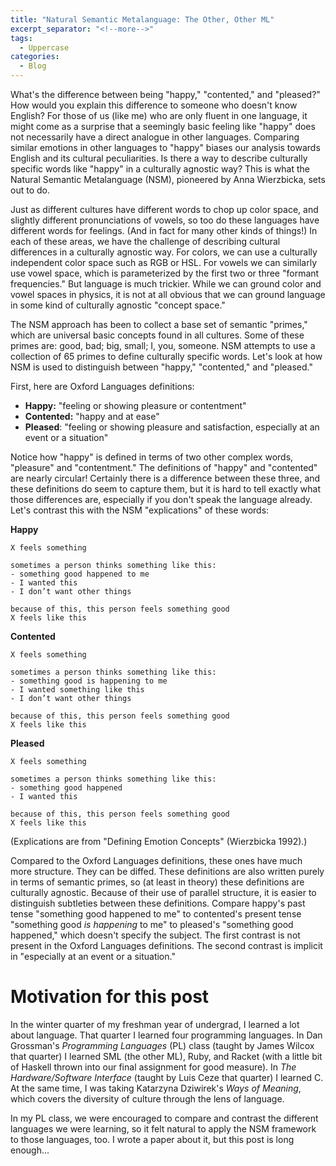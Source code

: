 ```yaml
---
title: "Natural Semantic Metalanguage: The Other, Other ML"
excerpt_separator: "<!--more-->"
tags:
  - Uppercase
categories:
  - Blog
---
```


What's the difference between being "happy," "contented," and "pleased?" How would you
explain this difference to someone who doesn't know English? For those of us (like me) who are only
fluent in one language, it might come as a surprise that a seemingly basic feeling like "happy" does not
necessarily have a direct analogue in other languages. Comparing similar emotions in other languages
to "happy" biases our analysis towards English and its cultural peculiarities. Is there a way to
describe culturally specific words like "happy" in a culturally agnostic way? This is what the
Natural Semantic Metalanguage (NSM), pioneered by Anna Wierzbicka, sets out to do.

Just as different cultures have different words
to chop up color space, and slightly different pronunciations of vowels, so too do these languages
have different words for feelings. (And in fact for many other kinds of things!)
In each of these areas, we have the challenge of describing cultural differences in a culturally
agnostic way. For colors, we can use a culturally independent color space such as RGB or HSL. For
vowels we can similarly use vowel space, which is parameterized by the first two or three "formant
frequencies." But language is much trickier. While we can ground color and vowel spaces in physics,
it is not at all obvious that we can ground language in some kind of culturally agnostic "concept space."

The NSM approach has been to collect a base set of semantic "primes," which are universal basic
concepts found in all cultures. Some of these primes are: good, bad; big, small; I, you, someone.
NSM attempts to use a collection of 65 primes to define culturally specific words. Let's look at how
NSM is used to distinguish between "happy," "contented," and "pleased."

First, here are Oxford Languages definitions:

- **Happy:** "feeling or showing pleasure or contentment"
- **Contented:** "happy and at ease"
- **Pleased**: "feeling or showing pleasure and satisfaction, especially at an event or a situation"

Notice how "happy" is defined in terms of two other complex words, "pleasure" and "contentment." The
definitions of "happy" and "contented" are nearly circular! Certainly there is a difference between
these three, and these definitions do seem to capture them, but it is hard to tell exactly what
those differences are, especially if you don't speak the language already. Let's contrast this with
the NSM "explications" of these words:

**Happy**

```
X feels something

sometimes a person thinks something like this:
- something good happened to me
- I wanted this
- I don’t want other things

because of this, this person feels something good
X feels like this
```

**Contented**

```
X feels something

sometimes a person thinks something like this:
- something good is happening to me
- I wanted something like this
- I don’t want other things

because of this, this person feels something good
X feels like this
```

**Pleased**

```
X feels something

sometimes a person thinks something like this:
- something good happened
- I wanted this

because of this, this person feels something good
X feels like this
```

(Explications are from "Defining Emotion Concepts" (Wierzbicka 1992).)

Compared to the Oxford Languages definitions, these ones have much more structure. They can be
diffed. These definitions are also written purely in terms of semantic primes, so (at least in
theory) these definitions are culturally agnostic. Because of their use of parallel structure, it is
easier to distinguish subtleties between these definitions. Compare happy's past tense "something
good happened to me" to contented's present tense "something good _is happening_ to me" to pleased's
"something good happened," which doesn't specify the subject. The first contrast is not present in
the Oxford Languages definitions. The second contrast is implicit in "especially at an event or a situation."

# Motivation for this post

In the winter quarter of my freshman year of undergrad, I learned a lot about language. That quarter
I learned four programming languages. In Dan
Grossman's _Programming Languages_ (PL) class (taught by James Wilcox that quarter) I learned SML
(the other ML),
Ruby, and Racket (with a little bit of Haskell thrown into our final assignment for good measure).
In _The Hardware/Software Interface_ (taught by Luis Ceze that quarter) I learned C. At the same time,
I was taking Katarzyna Dziwirek's _Ways of Meaning_, which covers the diversity of culture through
the lens of language.

In my PL class, we were encouraged to compare and contrast the different languages we were learning,
so it felt natural to apply the NSM framework to those languages, too. I wrote a paper about it, but
this post is long enough...

